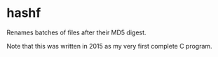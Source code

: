 # hashf

Renames batches of files after their MD5 digest.

Note that this was written in 2015 as my very first complete C program.
